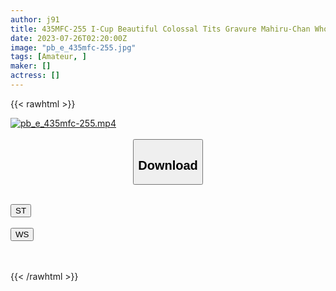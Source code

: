```yaml
---
author: j91
title: 435MFC-255 I-Cup Beautiful Colossal Tits Gravure Mahiru-Chan Who Loves Raw Insertion Rookie Gravure Is Seriously In Love With Her Manager! A Secret Meeting Between Two People That Breaks The Taboo In The Industry ♪” (Sakura Mahi)
date: 2023-07-26T02:20:00Z
image: "pb_e_435mfc-255.jpg"
tags: [Amateur, ]
maker: []
actress: []
---
```



{{< rawhtml >}}

<div class="video" data-videoid="4omgx7X3akHKX9d">
    <a href="javascript:;">
        <img src="https://my.j91.asia/posts/pb_e_435mfc-255/pb_e_435mfc-255.jpg" width="WIDTH" height="HEIGHT" alt="pb_e_435mfc-255.mp4" loading="lazy">
    </a>
</div>

<script type="text/javascript" src="https://j91.asia/asset/on-demand-st.js"></script>

<br>
  <link rel="stylesheet" href="https://j91.asia/asset/bs5.css">
  
  <center>
  <button class="btn btn-primary" type="button" data-bs-toggle="collapse" data-bs-target=".multi-collapse" aria-expanded="false" aria-controls="multiCollapseExample1 multiCollapseExample2"><h2>Download</h2></button></center>
</p>
<div class="row">
  <div class="col">
    <div class="collapse multi-collapse" id="multiCollapseExample1">
      <div class="card card-body">
	      	      <br>
<div class="buttons">  
<a href="https://streamtape.to/v/4omgx7X3akHKX9d"><button class="btn-hover color-3"><i class="fa fa-download"></i> ST</button></a></div>
    </div>
  </div>
</div>
  <div class="col">
    <div class="collapse multi-collapse" id="multiCollapseExample2">
      <div class="card card-body">
	      <br>
<div class="buttons">
    <a href="https://wolfstream.tv/vn3d59ly827l.html"><button class="btn-hover color-9"><i class="fa fa-download"></i> WS</button></a></div>
<br><br>
      </div>
    </div>
  </div>
</div>

{{< /rawhtml >}}